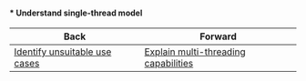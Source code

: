 #### * Understand single-thread model



| Back | Forward |
|---|---|
| [Identify unsuitable use cases](/ua/junior/nodejs/identify-misuse-scenarios.md)  | [Explain multi-threading capabilities](/ua/junior/nodejs/what-is-multithreading.md) |